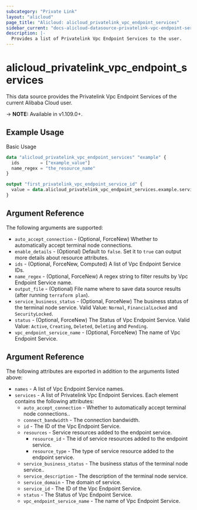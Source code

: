 ```yaml
---
subcategory: "Private Link"
layout: "alicloud"
page_title: "Alicloud: alicloud_privatelink_vpc_endpoint_services"
sidebar_current: "docs-alicloud-datasource-privatelink-vpc-endpoint-services"
description: |-
  Provides a list of Privatelink Vpc Endpoint Services to the user.
---
```


# alicloud\_privatelink\_vpc\_endpoint\_services

This data source provides the Privatelink Vpc Endpoint Services of the current Alibaba Cloud user.

-> **NOTE:** Available in v1.109.0+.

## Example Usage

Basic Usage

```terraform
data "alicloud_privatelink_vpc_endpoint_services" "example" {
  ids        = ["example_value"]
  name_regex = "the_resource_name"
}

output "first_privatelink_vpc_endpoint_service_id" {
  value = data.alicloud_privatelink_vpc_endpoint_services.example.services.0.id
}
```

## Argument Reference

The following arguments are supported:

* `auto_accept_connection` - (Optional, ForceNew) Whether to automatically accept terminal node connections.
* `enable_details` - (Optional) Default to `false`. Set it to `true` can output more details about resource attributes.
* `ids` - (Optional, ForceNew, Computed)  A list of Vpc Endpoint Service IDs.
* `name_regex` - (Optional, ForceNew) A regex string to filter results by Vpc Endpoint Service name.
* `output_file` - (Optional) File name where to save data source results (after running `terraform plan`).
* `service_business_status` - (Optional, ForceNew) The business status of the terminal node service. Valid Value: `Normal`, `FinancialLocked` and `SecurityLocked`.
* `status` - (Optional, ForceNew) The Status of Vpc Endpoint Service. Valid Value: `Active`, `Creating`, `Deleted`, `Deleting` and `Pending`.
* `vpc_endpoint_service_name` - (Optional, ForceNew) The name of Vpc Endpoint Service.

## Argument Reference

The following attributes are exported in addition to the arguments listed above:

* `names` - A list of Vpc Endpoint Service names.
* `services` - A list of Privatelink Vpc Endpoint Services. Each element contains the following attributes:
	* `auto_accept_connection` - Whether to automatically accept terminal node connections..
	* `connect_bandwidth` - The connection bandwidth.
	* `id` - The ID of the Vpc Endpoint Service.
	* `resources` - Service resources added to the endpoint service.
		* `resource_id` - The id of service resources added to the endpoint service.
		* `resource_type` - The type of service resource added to the endpoint service.
	* `service_business_status` - The business status of the terminal node service..
	* `service_description` - The description of the terminal node service.
	* `service_domain` - The domain of service.
	* `service_id` - The ID of the Vpc Endpoint Service.
	* `status` - The Status of Vpc Endpoint Service.
	* `vpc_endpoint_service_name` - The name of Vpc Endpoint Service.